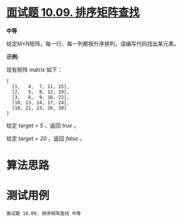 # [面试题 10.09. 排序矩阵查找][cnTitle]

**中等**

给定M×N矩阵，每一行、每一列都按升序排列，请编写代码找出某元素。

**示例:** 

现有矩阵 matrix 如下：

```
[
  [1,   4,  7, 11, 15],
  [2,   5,  8, 12, 19],
  [3,   6,  9, 16, 22],
  [10, 13, 14, 17, 24],
  [18, 21, 23, 26, 30]
]

```

给定 target =  *5* ，返回  *true* 。

给定 target =  *20* ，返回  *false* 。




# 算法思路

# 测试用例
```
面试题 10.09. 排序矩阵查找 中等
```

[cnTitle]: https://leetcode-cn.com/problems/sorted-matrix-search-lcci/
